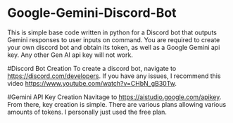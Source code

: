 # Google-Gemini-Discord-Bot
This is simple base code written in python for a Discord bot that outputs Gemini responses to user inputs on command. You are required to create your own discord bot and obtain its token, as well as a Google Gemini api key. Any other Gen AI api key will not work.

#Discord Bot Creation
To create a discord bot, navigate to https://discord.com/developers.
If you have any issues, I recommend this video https://www.youtube.com/watch?v=CHbN_gB30Tw.

#Gemini API Key Creation
Navitage to https://aistudio.google.com/apikey. 
From there, key creation is simple. There are various plans allowing various amounts of tokens. I personally just used the free plan.
